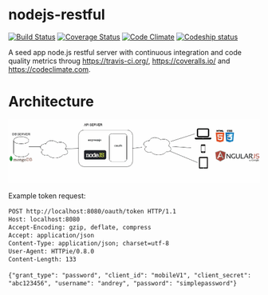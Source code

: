 nodejs-restful
==============

[![Build Status](https://travis-ci.org/guillermocorrea/nodejs-restful.svg?branch=master)](https://travis-ci.org/guillermocorrea/nodejs-restful) [![Coverage Status](https://coveralls.io/repos/guillermocorrea/nodejs-restful/badge.png?branch=master)](https://coveralls.io/r/guillermocorrea/nodejs-restful?branch=master) [![Code Climate](https://codeclimate.com/github/guillermocorrea/nodejs-restful.png)](https://codeclimate.com/github/guillermocorrea/nodejs-restful) [![Codeship status](https://www.codeship.io/projects/2f8f6ec0-bdb0-0131-5ad7-425498ddc89f/status)](https://www.codeship.io/projects/2f8f6ec0-bdb0-0131-5ad7-425498ddc89f/status)

A seed app node.js restful server with continuous integration and code quality metrics throug https://travis-ci.org/, https://coveralls.io/ and https://codeclimate.com.

Architecture
==============

![Architecture](https://raw.githubusercontent.com/guillermocorrea/nodejs-restful/master/doc/img/nodesj-restful.gif)

Example token request:
```
POST http://localhost:8080/oauth/token HTTP/1.1
Host: localhost:8080
Accept-Encoding: gzip, deflate, compress
Accept: application/json
Content-Type: application/json; charset=utf-8
User-Agent: HTTPie/0.8.0
Content-Length: 133

{"grant_type": "password", "client_id": "mobileV1", "client_secret": "abc123456", "username": "andrey", "password": "simplepassword"}
```
